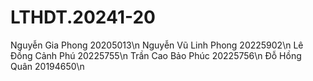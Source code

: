 # LTHDT.20241-20

Nguyễn Gia Phong 20205013\n
Nguyễn Vũ Linh Phong 20225902\n
Lê Đồng Cảnh Phú 20225755\n
Trần Cao Bảo Phúc 20225756\n
Đỗ Hồng Quân 20194650\n
